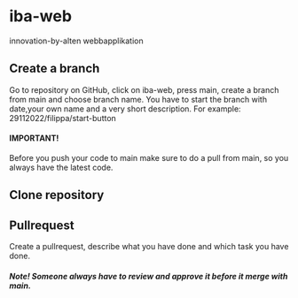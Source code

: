 # iba-web
innovation-by-alten webbapplikation

## Create a branch
Go to repository on GitHub, click on iba-web, press main, create a branch from main and choose branch name. You have to start the branch with date,your own name and a very short description. For example: 29112022/filippa/start-button

#### IMPORTANT!
Before you push your code to main make sure to do a pull from main, so you always have the latest code.

## Clone repository

## Pullrequest
Create a pullrequest, describe what you have done and which task you have done. 

##### Note! Someone always have to review and approve it before it merge with main.
